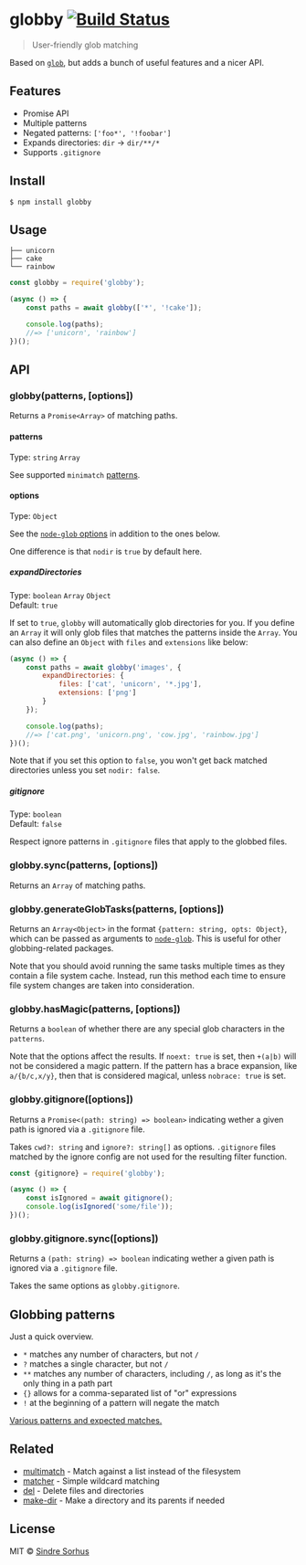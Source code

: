 # globby [![Build Status](https://travis-ci.org/sindresorhus/globby.svg?branch=master)](https://travis-ci.org/sindresorhus/globby)

> User-friendly glob matching

Based on [`glob`](https://github.com/isaacs/node-glob), but adds a bunch of useful features and a nicer API.


## Features

- Promise API
- Multiple patterns
- Negated patterns: `['foo*', '!foobar']`
- Expands directories: `dir` → `dir/**/*`
- Supports `.gitignore`


## Install

```
$ npm install globby
```


## Usage

```
├── unicorn
├── cake
└── rainbow
```

```js
const globby = require('globby');

(async () => {
	const paths = await globby(['*', '!cake']);

	console.log(paths);
	//=> ['unicorn', 'rainbow']
})();
```


## API

### globby(patterns, [options])

Returns a `Promise<Array>` of matching paths.

#### patterns

Type: `string` `Array`

See supported `minimatch` [patterns](https://github.com/isaacs/minimatch#usage).

#### options

Type: `Object`

See the [`node-glob` options](https://github.com/isaacs/node-glob#options) in addition to the ones below.

One difference is that `nodir` is `true` by default here.

##### expandDirectories

Type: `boolean` `Array` `Object`<br>
Default: `true`

If set to `true`, `globby` will automatically glob directories for you. If you define an `Array` it will only glob files that matches the patterns inside the `Array`. You can also define an `Object` with `files` and `extensions` like below:

```js
(async () => {
	const paths = await globby('images', {
		expandDirectories: {
			files: ['cat', 'unicorn', '*.jpg'],
			extensions: ['png']
		}
	});

	console.log(paths);
	//=> ['cat.png', 'unicorn.png', 'cow.jpg', 'rainbow.jpg']
})();
```

Note that if you set this option to `false`, you won't get back matched directories unless you set `nodir: false`.

##### gitignore

Type: `boolean`<br>
Default: `false`

Respect ignore patterns in `.gitignore` files that apply to the globbed files.

### globby.sync(patterns, [options])

Returns an `Array` of matching paths.

### globby.generateGlobTasks(patterns, [options])

Returns an `Array<Object>` in the format `{pattern: string, opts: Object}`, which can be passed as arguments to [`node-glob`](https://github.com/isaacs/node-glob). This is useful for other globbing-related packages.

Note that you should avoid running the same tasks multiple times as they contain a file system cache. Instead, run this method each time to ensure file system changes are taken into consideration.

### globby.hasMagic(patterns, [options])

Returns a `boolean` of whether there are any special glob characters in the `patterns`.

Note that the options affect the results. If `noext: true` is set, then `+(a|b)` will not be considered a magic pattern. If the pattern has a brace expansion, like `a/{b/c,x/y}`, then that is considered magical, unless `nobrace: true` is set.

### globby.gitignore([options])

Returns a `Promise<(path: string) => boolean>` indicating wether a given path is ignored via a `.gitignore` file.

Takes `cwd?: string` and `ignore?: string[]` as options. `.gitignore` files matched by the ignore config are not
used for the resulting filter function.

```js
const {gitignore} = require('globby');

(async () => {
	const isIgnored = await gitignore();
	console.log(isIgnored('some/file'));
})();
```

### globby.gitignore.sync([options])

Returns a `(path: string) => boolean` indicating wether a given path is ignored via a `.gitignore` file.

Takes the same options as `globby.gitignore`.


## Globbing patterns

Just a quick overview.

- `*` matches any number of characters, but not `/`
- `?` matches a single character, but not `/`
- `**` matches any number of characters, including `/`, as long as it's the only thing in a path part
- `{}` allows for a comma-separated list of "or" expressions
- `!` at the beginning of a pattern will negate the match

[Various patterns and expected matches.](https://github.com/sindresorhus/multimatch/blob/master/test/test.js)


## Related

- [multimatch](https://github.com/sindresorhus/multimatch) - Match against a list instead of the filesystem
- [matcher](https://github.com/sindresorhus/matcher) - Simple wildcard matching
- [del](https://github.com/sindresorhus/del) - Delete files and directories
- [make-dir](https://github.com/sindresorhus/make-dir) - Make a directory and its parents if needed


## License

MIT © [Sindre Sorhus](https://sindresorhus.com)
